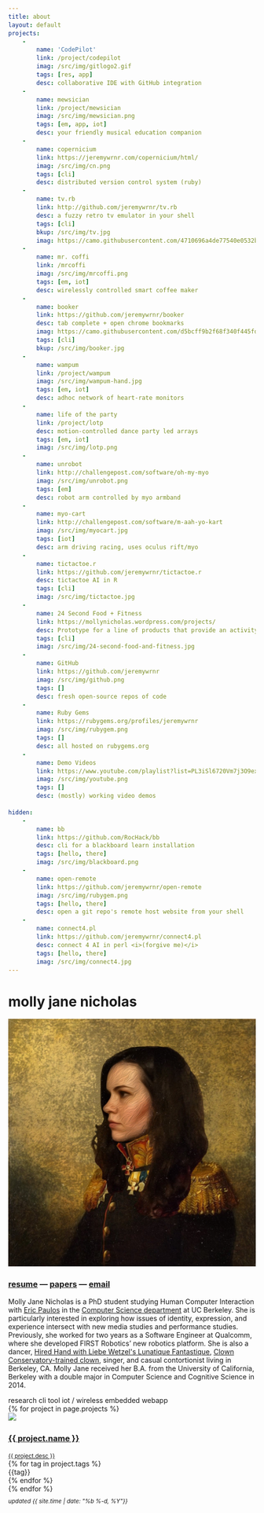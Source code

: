 ```yaml
---
title: about
layout: default
projects:
    -
        name: 'CodePilot'
        link: /project/codepilot
        imag: /src/img/gitlogo2.gif
        tags: [res, app]
        desc: collaborative IDE with GitHub integration
    -
        name: mewsician
        link: /project/mewsician
        imag: /src/img/mewsician.png
        tags: [em, app, iot]
        desc: your friendly musical education companion
    -
        name: copernicium
        link: https://jeremywrnr.com/copernicium/html/
        imag: /src/img/cn.png
        tags: [cli]
        desc: distributed version control system (ruby)
    -
        name: tv.rb
        link: http://github.com/jeremywrnr/tv.rb
        desc: a fuzzy retro tv emulator in your shell
        tags: [cli]
        bkup: /src/img/tv.jpg
        imag: https://camo.githubusercontent.com/4710696a4de77540e0532b2513476ef0dbc2b52d/687474703a2f2f692e696d6775722e636f6d2f69325a557059682e676966
    -
        name: mr. coffi
        link: /mrcoffi
        imag: /src/img/mrcoffi.png
        tags: [em, iot]
        desc: wirelessly controlled smart coffee maker
    -
        name: booker
        link: https://github.com/jeremywrnr/booker
        desc: tab complete + open chrome bookmarks
        imag: https://camo.githubusercontent.com/d5bcff9b2f68f340f445fd1e24df4fc4cb9bcd62/687474703a2f2f692e696d6775722e636f6d2f7979647162336d2e676966
        tags: [cli]
        bkup: /src/img/booker.jpg
    -
        name: wampum
        link: /project/wampum
        imag: /src/img/wampum-hand.jpg
        tags: [em, iot]
        desc: adhoc network of heart-rate monitors
    -
        name: life of the party
        link: /project/lotp
        desc: motion-controlled dance party led arrays
        tags: [em, iot]
        imag: /src/img/lotp.png
    -
        name: unrobot
        link: http://challengepost.com/software/oh-my-myo
        imag: /src/img/unrobot.png
        tags: [em]
        desc: robot arm controlled by myo armband
    -
        name: myo-cart
        link: http://challengepost.com/software/m-aah-yo-kart
        imag: /src/img/myocart.jpg
        tags: [iot]
        desc: arm driving racing, uses oculus rift/myo
    -
        name: tictactoe.r
        link: https://github.com/jeremywrnr/tictactoe.r
        desc: tictactoe AI in R
        tags: [cli]
        imag: /src/img/tictactoe.jpg
    -
        name: 24 Second Food + Fitness
        link: https://mollynicholas.wordpress.com/projects/
        desc: Prototype for a line of products that provide an activity (fitness, meditation, math problems, etc) during the time that food is being prepared.
        tags: [cli]
        imag: /src/img/24-second-food-and-fitness.jpg
    -
        name: GitHub
        link: https://github.com/jeremywrnr
        imag: /src/img/github.png
        tags: []
        desc: fresh open-source repos of code
    -
        name: Ruby Gems
        link: https://rubygems.org/profiles/jeremywrnr
        imag: /src/img/rubygem.png
        tags: []
        desc: all hosted on rubygems.org
    -
        name: Demo Videos
        link: https://www.youtube.com/playlist?list=PL3iSl6720Vm7j3O9ex-FjVuZ9ZaiL4ph0
        imag: /src/img/youtube.png
        tags: []
        desc: (mostly) working video demos

hidden:
    -
        name: bb
        link: https://github.com/RocHack/bb
        desc: cli for a blackboard learn installation
        tags: [hello, there]
        imag: /src/img/blackboard.png
    -
        name: open-remote
        link: https://github.com/jeremywrnr/open-remote
        imag: /src/img/rubygem.png
        tags: [hello, there]
        desc: open a git repo's remote host website from your shell
    -
        name: connect4.pl
        link: https://github.com/jeremywrnr/connect4.pl
        desc: connect 4 AI in perl <i>(forgive me)</i>
        tags: [hello, there]
        imag: /src/img/connect4.jpg
---
```



# molly jane nicholas

<div class="clearfix">
<img id="prof" alt="Look on my Face, ye mighty, and despair. " src="/src/img/general-molly.jpg">

<h3>
<a href="/cv">resume</a> —
<a href="/papers">papers</a> —
<a href="&#109;&#097;&#105;&#108;&#116;&#111;:&#106;&#101;&#114;&#101;&#109;&#121;&#046;&#119;&#097;&#114;&#110;&#101;&#114;&#064;&#098;&#101;&#114;&#107;&#101;&#108;&#101;&#121;&#046;&#101;&#100;&#117;">email</a>
</h3>

<p> Molly Jane Nicholas is a PhD student studying Human Computer Interaction 
  with <a href="http://www.paulos.net/">Eric Paulos</a> in the <a href="http://www.cs.berkeley.edu" target="_blank">Computer Science department</a> at UC Berkeley. She is particularly interested in exploring how issues of identity, expression, and experience intersect with new media studies and performance studies.  Previously, she worked for two years as a Software Engineer at Qualcomm, where she developed FIRST Robotics’ new robotics platform. She is also a dancer, <a href="http://www.lunfan.com/">Hired Hand with Liebe Wetzel's Lunatique Fantastique</a>, <a href="http://circuscenter.org/clown">Clown Conservatory-trained clown</a>, singer, and casual contortionist living in Berkeley, CA.  Molly Jane received her B.A. from the University of California, Berkeley with a double major in Computer Science and Cognitive Science in 2014. </p>

</div><!--clearfix-->

<div id="tags">
  <span class="tag res">research</span>
  <span class="tag cli">cli tool</span>
  <span class="tag iot">iot / wireless</span>
  <span class="tag em">embedded</span>
  <span class="tag app">webapp</span>
</div>

<div id='projects'>
{% for project in page.projects %}
<div class="project">
  <a href="{{ project.link }}">
  <img src="{{ project.imag }}" class="project-image"/>
  <div class="project-info">
  <h3>{{ project.name }} </h3>
  <small>{{ project.desc }}</small>
  </div>
  </a>
  <div class="project-tags">
  {% for tag in project.tags %} <div class="tag {{tag}}">{{tag}}</div>
  {% endfor %}</div>
</div>
{% endfor %}
</div>


<p style="margin: 0.5em 0em 10em 0em;">
<small><i>
<!--<a href="/mit-license">license</a> --->
updated {{ site.time | date: "%b %-d, %Y"}} </i></small>
</p>

<footer>
<script src="/src/js/project.js" async>
</footer>
